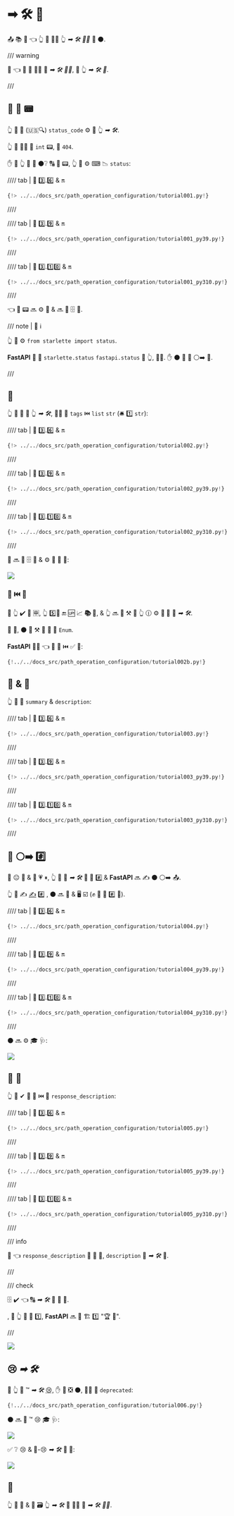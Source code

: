 # ➡ 🛠️ 📳

📤 📚 🔢 👈 👆 💪 🚶‍♀️ 👆 *➡ 🛠️ 👨‍🎨* 🔗 ⚫️.

/// warning

👀 👈 👫 🔢 🚶‍♀️ 🔗 *➡ 🛠️ 👨‍🎨*, 🚫 👆 *➡ 🛠️ 🔢*.

///

## 📨 👔 📟

👆 💪 🔬 (🇺🇸🔍) `status_code` ⚙️ 📨 👆 *➡ 🛠️*.

👆 💪 🚶‍♀️ 🔗 `int` 📟, 💖 `404`.

✋️ 🚥 👆 🚫 💭 ⚫️❔ 🔠 🔢 📟, 👆 💪 ⚙️ ⌨ 📉 `status`:

//// tab | 🐍 3️⃣.6️⃣ &amp; 🔛

```Python hl_lines="3  17"
{!> ../../docs_src/path_operation_configuration/tutorial001.py!}
```

////

//// tab | 🐍 3️⃣.9️⃣ &amp; 🔛

```Python hl_lines="3  17"
{!> ../../docs_src/path_operation_configuration/tutorial001_py39.py!}
```

////

//// tab | 🐍 3️⃣.1️⃣0️⃣ &amp; 🔛

```Python hl_lines="1  15"
{!> ../../docs_src/path_operation_configuration/tutorial001_py310.py!}
```

////

👈 👔 📟 🔜 ⚙️ 📨 &amp; 🔜 🚮 🗄 🔗.

/// note | 📡 ℹ

👆 💪 ⚙️ `from starlette import status`.

**FastAPI** 🚚 🎏 `starlette.status` `fastapi.status` 🏪 👆, 👩‍💻. ✋️ ⚫️ 👟 🔗 ⚪️➡️ 💃.

///

## 🔖

👆 💪 🚮 🔖 👆 *➡ 🛠️*, 🚶‍♀️ 🔢 `tags` ⏮️ `list` `str` (🛎 1️⃣ `str`):

//// tab | 🐍 3️⃣.6️⃣ &amp; 🔛

```Python hl_lines="17  22  27"
{!> ../../docs_src/path_operation_configuration/tutorial002.py!}
```

////

//// tab | 🐍 3️⃣.9️⃣ &amp; 🔛

```Python hl_lines="17  22  27"
{!> ../../docs_src/path_operation_configuration/tutorial002_py39.py!}
```

////

//// tab | 🐍 3️⃣.1️⃣0️⃣ &amp; 🔛

```Python hl_lines="15  20  25"
{!> ../../docs_src/path_operation_configuration/tutorial002_py310.py!}
```

////

👫 🔜 🚮 🗄 🔗 &amp; ⚙️ 🏧 🧾 🔢:

<img src="/img/tutorial/path-operation-configuration/image01.png">

### 🔖 ⏮️ 🔢

🚥 👆 ✔️ 🦏 🈸, 👆 5️⃣📆 🔚 🆙 📈 **📚 🔖**, &amp; 👆 🔜 💚 ⚒ 💭 👆 🕧 ⚙️ **🎏 🔖** 🔗 *➡ 🛠️*.

👫 💼, ⚫️ 💪 ⚒ 🔑 🏪 🔖 `Enum`.

**FastAPI** 🐕‍🦺 👈 🎏 🌌 ⏮️ ✅ 🎻:

```Python hl_lines="1  8-10  13  18"
{!../../docs_src/path_operation_configuration/tutorial002b.py!}
```

## 📄 &amp; 📛

👆 💪 🚮 `summary` &amp; `description`:

//// tab | 🐍 3️⃣.6️⃣ &amp; 🔛

```Python hl_lines="20-21"
{!> ../../docs_src/path_operation_configuration/tutorial003.py!}
```

////

//// tab | 🐍 3️⃣.9️⃣ &amp; 🔛

```Python hl_lines="20-21"
{!> ../../docs_src/path_operation_configuration/tutorial003_py39.py!}
```

////

//// tab | 🐍 3️⃣.1️⃣0️⃣ &amp; 🔛

```Python hl_lines="18-19"
{!> ../../docs_src/path_operation_configuration/tutorial003_py310.py!}
```

////

## 📛 ⚪️➡️ #️⃣

📛 😑 📏 &amp; 📔 💗 ⏸, 👆 💪 📣 *➡ 🛠️* 📛 🔢 <abbr title="a multi-line string as the first expression inside a function (not assigned to any variable) used for documentation"> #️⃣ </abbr> &amp; **FastAPI** 🔜 ✍ ⚫️ ⚪️➡️ 📤.

👆 💪 ✍ <a href="https://en.wikipedia.org/wiki/Markdown" class="external-link" target="_blank">✍</a> #️⃣ , ⚫️ 🔜 🔬 &amp; 🖥 ☑ (✊ 🔘 🏧 #️⃣ 📐).

//// tab | 🐍 3️⃣.6️⃣ &amp; 🔛

```Python hl_lines="19-27"
{!> ../../docs_src/path_operation_configuration/tutorial004.py!}
```

////

//// tab | 🐍 3️⃣.9️⃣ &amp; 🔛

```Python hl_lines="19-27"
{!> ../../docs_src/path_operation_configuration/tutorial004_py39.py!}
```

////

//// tab | 🐍 3️⃣.1️⃣0️⃣ &amp; 🔛

```Python hl_lines="17-25"
{!> ../../docs_src/path_operation_configuration/tutorial004_py310.py!}
```

////

⚫️ 🔜 ⚙️ 🎓 🩺:

<img src="/img/tutorial/path-operation-configuration/image02.png">

## 📨 📛

👆 💪 ✔ 📨 📛 ⏮️ 🔢 `response_description`:

//// tab | 🐍 3️⃣.6️⃣ &amp; 🔛

```Python hl_lines="21"
{!> ../../docs_src/path_operation_configuration/tutorial005.py!}
```

////

//// tab | 🐍 3️⃣.9️⃣ &amp; 🔛

```Python hl_lines="21"
{!> ../../docs_src/path_operation_configuration/tutorial005_py39.py!}
```

////

//// tab | 🐍 3️⃣.1️⃣0️⃣ &amp; 🔛

```Python hl_lines="19"
{!> ../../docs_src/path_operation_configuration/tutorial005_py310.py!}
```

////

/// info

👀 👈 `response_description` 🔗 🎯 📨, `description` 🔗 *➡ 🛠️* 🏢.

///

/// check

🗄 ✔ 👈 🔠 *➡ 🛠️* 🚚 📨 📛.

, 🚥 👆 🚫 🚚 1️⃣, **FastAPI** 🔜 🔁 🏗 1️⃣ "🏆 📨".

///

<img src="/img/tutorial/path-operation-configuration/image03.png">

## 😢 *➡ 🛠️*

🚥 👆 💪 ™ *➡ 🛠️* <abbr title="obsolete, recommended not to use it">😢</abbr>, ✋️ 🍵 ❎ ⚫️, 🚶‍♀️ 🔢 `deprecated`:

```Python hl_lines="16"
{!../../docs_src/path_operation_configuration/tutorial006.py!}
```

⚫️ 🔜 🎯 ™ 😢 🎓 🩺:

<img src="/img/tutorial/path-operation-configuration/image04.png">

✅ ❔ 😢 &amp; 🚫-😢 *➡ 🛠️* 👀 💖:

<img src="/img/tutorial/path-operation-configuration/image05.png">

## 🌃

👆 💪 🔗 &amp; 🚮 🗃 👆 *➡ 🛠️* 💪 🚶‍♀️ 🔢 *➡ 🛠️ 👨‍🎨*.
